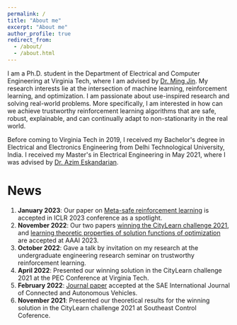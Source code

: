 ```yaml
---
permalink: /
title: "About me"
excerpt: "About me"
author_profile: true
redirect_from: 
  - /about/
  - /about.html
---
```


I am a Ph.D. student in the Department of Electrical and Computer Engineering at Virginia Tech, where I am advised by [Dr. Ming Jin](http://www.jinming.tech). My research interests lie at the intersection of machine learning, reinforcement learning, and optimization. I am passionate about use-inspired research and solving real-world problems. More specifically, I am interested in how can we achieve trustworthy reinforcement learning algorithms that are safe, robust, explainable, and can continually adapt to non-stationarity in the real world.

Before coming to Virginia Tech in 2019, I received my Bachelor's degree in Electrical and Electronics Engineering from Delhi Technological University, India. I received my Master's in Electrical Engineering in May 2021, where I was advised by  [Dr. Azim Eskandarian](https://asim.me.vt.edu/).

News
======
1. **January 2023**: Our paper on [Meta-safe reinforcement learning](https://openreview.net/pdf?id=mbxz9Cjehr) is accepted in ICLR 2023 conference as a spotlight.
1. **November 2022**: Our two papers [winning the CityLearn challenge 2021](https://arxiv.org/pdf/2212.01939.pdf), and [learning theoretic properties of solution functions of optimization](https://arxiv.org/pdf/2212.01314.pdf) are accepted at AAAI 2023.
1. **October 2022**: Gave a talk by invitation on my research at the undergraduate engineering research seminar on trustworthy reinforcement learning.
1. **April 2022**: Presented our winning solution in the CityLearn challenge 2021 at the PEC Conference at Virginia Tech.
1. **February 2022**: [Journal paper](https://www.sae.org/publications/technical-papers/content/12-06-02-0008/) accepted at the SAE International Journal of Connected and Autonomous Vehicles.
1. **November 2021**: Presented our theoretical results for the winning solution in the CityLearn challenge 2021 at Southeast Control Coference.
